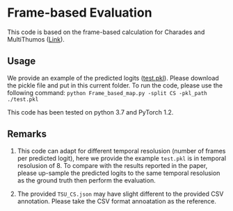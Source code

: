 # Frame-based Evaluation

This code is based on the frame-based calculation for Charades and MultiThumos ([Link](https://github.com/piergiaj/super-events-cvpr18/blob/master/apmeter.py)).

## Usage 
We provide an example of the predicted logits ([test.pkl](https://mybox.inria.fr/f/a6f4469d3e324c7398ef/?dl=1)). Please download the pickle file and put in this current folder. To run the code, please use the following command: ```python Frame_based_map.py -split CS -pkl_path ./test.pkl```

This code has been tested on python 3.7 and PyTorch 1.2.

## Remarks
1. This code can adapt for different temporal resolusion (number of frames per predicted logit), here we provide the example ```test.pkl``` is in temporal resolusion of 8. To compare with the results reported in the paper, please up-sample the predicted logits to the same temporal resolusion as the ground truth then perform the evaluation. 

3. The provided ```TSU_CS.json``` may have slight different to the provided CSV annotation. Please take the CSV format annoatation as the reference. 

